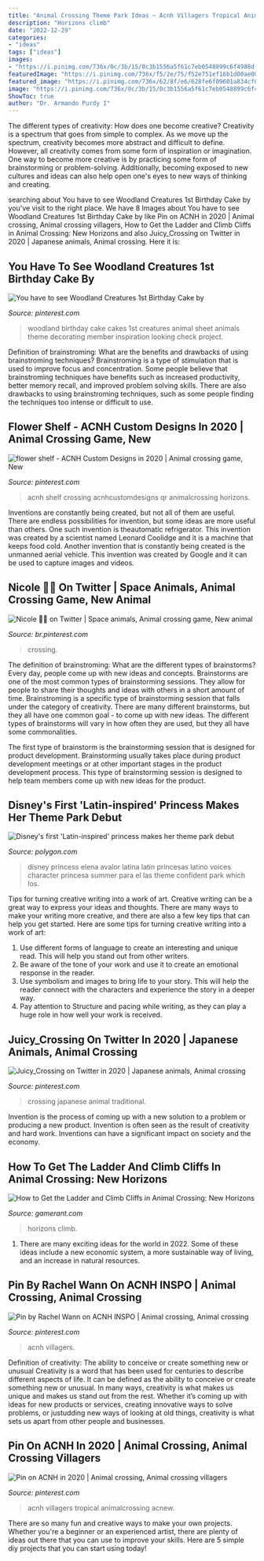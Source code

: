 ```yaml
---
title: "Animal Crossing Theme Park Ideas ~ Acnh Villagers Tropical Animalcrossing Acnew"
description: "Horizons climb"
date: "2022-12-29"
categories:
- "ideas"
tags: ["ideas"]
images:
- "https://i.pinimg.com/736x/0c/3b/15/0c3b1556a5f61c7eb0548899c6f4988d.jpg"
featuredImage: "https://i.pinimg.com/736x/f5/2e/75/f52e751ef16b1d00ae001538d28ef42a--st-birthday-cakes-woodland-creatures.jpg"
featured_image: "https://i.pinimg.com/736x/62/8f/e6/628fe6f09601a834cf07ceb6348a3d41.jpg"
image: "https://i.pinimg.com/736x/0c/3b/15/0c3b1556a5f61c7eb0548899c6f4988d.jpg"
ShowToc: true
author: "Dr. Armando Purdy I"
---
```



The different types of creativity: How does one become creative?
Creativity is a spectrum that goes from simple to complex. As we move up the spectrum, creativity becomes more abstract and difficult to define. However, all creativity comes from some form of inspiration or imagination. One way to become more creative is by practicing some form of brainstorming or problem-solving. Additionally, becoming exposed to new cultures and ideas can also help open one's eyes to new ways of thinking and creating.

	

		
searching about You have to see Woodland Creatures 1st Birthday Cake by you've visit to the right place. We have 8 Images about You have to see Woodland Creatures 1st Birthday Cake by like Pin on ACNH in 2020 | Animal crossing, Animal crossing villagers, How to Get the Ladder and Climb Cliffs in Animal Crossing: New Horizons and also Juicy_Crossing on Twitter in 2020 | Japanese animals, Animal crossing. Here it is:
		
    
## You Have To See Woodland Creatures 1st Birthday Cake By

<img loading=lazy src="https://i.pinimg.com/736x/f5/2e/75/f52e751ef16b1d00ae001538d28ef42a--st-birthday-cakes-woodland-creatures.jpg" onerror="this.onerror=null;this.src='https://tse2.mm.bing.net/th?id=OIP.33vKXV5iO7FZz9XrJ1i70QHaFj&amp;pid=15.1';" alt="You have to see Woodland Creatures 1st Birthday Cake by">

_Source: pinterest.com_

>woodland birthday cake cakes 1st creatures animal sheet animals theme decorating member inspiration looking check project. 

	

Definition of brainstroming: What are the benefits and drawbacks of using brainstroming techniques?
Brainstroming is a type of stimulation that is used to improve focus and concentration. Some people believe that brainstroming techniques have benefits such as increased productivity, better memory recall, and improved problem solving skills. There are also drawbacks to using brainstroming techniques, such as some people finding the techniques too intense or difficult to use.

    
## Flower Shelf - ACNH Custom Designs In 2020 | Animal Crossing Game, New

<img loading=lazy src="https://i.pinimg.com/736x/46/ee/ee/46eeee76e57fca30023569638edbebf9.jpg" onerror="this.onerror=null;this.src='https://tse2.mm.bing.net/th?id=OIP.SC6btrIqd9wbQZnHw4hiOQHaIP&amp;pid=15.1';" alt="flower shelf - ACNH Custom Designs in 2020 | Animal crossing game, New">

_Source: pinterest.com_

>acnh shelf crossing acnhcustomdesigns qr animalcrossing horizons. 

	

Inventions are constantly being created, but not all of them are useful. There are endless possibilities for invention, but some ideas are more useful than others. One such invention is theautomatic refrigerator. This invention was created by a scientist named Leonard Coolidge and it is a machine that keeps food cold. Another invention that is constantly being created is the unmanned aerial vehicle. This invention was created by Google and it can be used to capture images and videos.

    
## Nicole 🌲🌿 On Twitter | Space Animals, Animal Crossing Game, New Animal

<img loading=lazy src="https://i.pinimg.com/736x/88/9f/9a/889f9a153c8edb1f00dfc680f1cbb946.jpg" onerror="this.onerror=null;this.src='https://tse4.mm.bing.net/th?id=OIP.aWb4r57CIYXHXQXO_uYa8AHaFi&amp;pid=15.1';" alt="Nicole 🌲🌿 on Twitter | Space animals, Animal crossing game, New animal">

_Source: br.pinterest.com_

>crossing. 

	

The definition of brainstroming: What are the different types of brainstorms?
Every day, people come up with new ideas and concepts. Brainstorms are one of the most common types of brainstorming sessions. They allow for people to share their thoughts and ideas with others in a short amount of time. Brainstroming is a specific type of brainstorming session that falls under the category of creativity. 
There are many different brainstorms, but they all have one common goal - to come up with new ideas. The different types of brainstorms will vary in how often they are used, but they all have some commonalities. 

The first type of brainstorm is the brainstorming session that is designed for product development. Brainstorming usually takes place during product development meetings or at other important stages in the product development process. This type of brainstorming session is designed to help team members come up with new ideas for the product.

    
## Disney&#039;s First &#039;Latin-inspired&#039; Princess Makes Her Theme Park Debut

<img loading=lazy src="https://cdn.vox-cdn.com/thumbor/xzNK0vkIE4lJEiOvihC_nadQL2c=/131x150:893x579/1600x900/cdn.vox-cdn.com/uploads/chorus_image/image/49356861/Elena_of_Avalor.0.0.jpg" onerror="this.onerror=null;this.src='https://tse2.mm.bing.net/th?id=OIP.6ZMmnxWXP0mOTE1zQKhtCwHaEK&amp;pid=15.1';" alt="Disney&#039;s first &#039;Latin-inspired&#039; princess makes her theme park debut">

_Source: polygon.com_

>disney princess elena avalor latina latin princesas latino voices character princesa summer para el las theme confident park which los. 

	

Tips for turning creative writing into a work of art.
Creative writing can be a great way to express your ideas and thoughts. There are many ways to make your writing more creative, and there are also a few key tips that can help you get started. Here are some tips for turning creative writing into a work of art:
1. Use different forms of language to create an interesting and unique read. This will help you stand out from other writers.
2. Be aware of the tone of your work and use it to create an emotional response in the reader.
3. Use symbolism and images to bring life to your story. This will help the reader connect with the characters and experience the story in a deeper way.
4. Pay attention to Structure and pacing while writing, as they can play a huge role in how well your work is received.

    
## Juicy_Crossing On Twitter In 2020 | Japanese Animals, Animal Crossing

<img loading=lazy src="https://i.pinimg.com/736x/df/b8/3c/dfb83cb7aff47fa5c91618b3a826a23c.jpg" onerror="this.onerror=null;this.src='https://tse4.mm.bing.net/th?id=OIP.zi6ZIB0gv4xGrHDp0e3J1AHaEK&amp;pid=15.1';" alt="Juicy_Crossing on Twitter in 2020 | Japanese animals, Animal crossing">

_Source: pinterest.com_

>crossing japanese animal traditional. 

	

Invention is the process of coming up with a new solution to a problem or producing a new product. Invention is often seen as the result of creativity and hard work. Inventions can have a significant impact on society and the economy.

    
## How To Get The Ladder And Climb Cliffs In Animal Crossing: New Horizons

<img loading=lazy src="https://static3.gamerantimages.com/wordpress/wp-content/uploads/2020/03/animal-crossing-new-horizons-ladder.jpg" onerror="this.onerror=null;this.src='https://tse2.mm.bing.net/th?id=OIP.05OkmzvnFxYaizmym9QS3AHaDt&amp;pid=15.1';" alt="How to Get the Ladder and Climb Cliffs in Animal Crossing: New Horizons">

_Source: gamerant.com_

>horizons climb. 

	

1. There are many exciting ideas for the world in 2022. Some of these ideas include a new economic system, a more sustainable way of living, and an increase in natural resources.

    
## Pin By Rachel Wann On ACNH INSPO | Animal Crossing, Animal Crossing

<img loading=lazy src="https://i.pinimg.com/736x/0c/3b/15/0c3b1556a5f61c7eb0548899c6f4988d.jpg" onerror="this.onerror=null;this.src='https://tse4.mm.bing.net/th?id=OIP.2XYztkzWtuoWrG-lU-9HWAHaEK&amp;pid=15.1';" alt="Pin by Rachel Wann on ACNH INSPO | Animal crossing, Animal crossing">

_Source: pinterest.com_

>acnh villagers. 

	

Definition of creativity: The ability to conceive or create something new or unusual
Creativity is a word that has been used for centuries to describe different aspects of life. It can be defined as the ability to conceive or create something new or unusual. In many ways, creativity is what makes us unique and makes us stand out from the rest. Whether it’s coming up with ideas for new products or services, creating innovative ways to solve problems, or justudding new ways of looking at old things, creativity is what sets us apart from other people and businesses.

    
## Pin On ACNH In 2020 | Animal Crossing, Animal Crossing Villagers

<img loading=lazy src="https://i.pinimg.com/736x/62/8f/e6/628fe6f09601a834cf07ceb6348a3d41.jpg" onerror="this.onerror=null;this.src='https://tse3.mm.bing.net/th?id=OIP.f9eBkF5eTi-K1F_MbYv1egHaEK&amp;pid=15.1';" alt="Pin on ACNH in 2020 | Animal crossing, Animal crossing villagers">

_Source: pinterest.com_

>acnh villagers tropical animalcrossing acnew. 

	

There are so many fun and creative ways to make your own projects. Whether you're a beginner or an experienced artist, there are plenty of ideas out there that you can use to improve your skills. Here are 5 simple diy projects that you can start using today!

